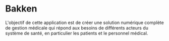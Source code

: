 # Bakken
L'objectif de cette application est de créer une solution numérique complète de gestion médicale qui répond aux besoins de différents acteurs du système de santé, en particulier les patients et le personnel médical.
